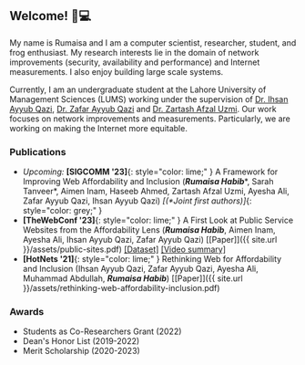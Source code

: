 ## Welcome! 🐸💻

My name is Rumaisa and I am a computer scientist, researcher, student, and frog enthusiast. My research interests lie in the domain of network improvements (security, availability and performance) and Internet measurements. I also enjoy building large scale systems.

Currently, I am an undergraduate student at the Lahore University of Management Sciences (LUMS) working under the supervision of [Dr. Ihsan Ayyub Qazi](https://web.lums.edu.pk/~ihsan/), [Dr. Zafar Ayyub Qazi](https://web.lums.edu.pk/~zafar/) and [Dr. Zartash Afzal Uzmi](https://lums.edu.pk/lums_employee/713). Our work focuses on network improvements and measurements. Particularly, we are working on making the Internet more equitable.

### Publications

- *Upcoming:* **[SIGCOMM '23]**{: style="color: lime;" } A Framework for Improving Web Affordability and Inclusion (***Rumaisa Habib***\*, Sarah Tanveer\*, Aimen Inam, Haseeb Ahmed, Zartash Afzal Uzmi, Ayesha Ali, Zafar Ayyub Qazi, Ihsan Ayyub Qazi) *[(\*Joint first authors)]*{: style="color: grey;" }
- **[TheWebConf '23]**{: style="color: lime;" } A First Look at Public Service Websites from the Affordability Lens (***Rumaisa Habib***, Aimen Inam, Ayesha Ali, Ihsan Ayyub Qazi, Zafar Ayyub Qazi) [[Paper]]({{ site.url }}/assets/public-sites.pdf) [[Dataset]](https://github.com/nsgLUMS/public-service-sites) [[Video summary]](https://www.youtube.com/watch-v=Ni3GvG51mHo&ab_channel=RumaisaHabib) 
- **[HotNets '21]**{: style="color: lime;" } Rethinking Web for Affordability and Inclusion (Ihsan Ayyub Qazi, Zafar Ayyub Qazi, Ayesha Ali, Muhammad Abdullah, ***Rumaisa Habib***) [[Paper]]({{ site.url }}/assets/rethinking-web-affordability-inclusion.pdf)



### Awards

- Students as Co-Researchers Grant (2022)
- Dean's Honor List (2019-2022)
- Merit Scholarship (2020-2023)
